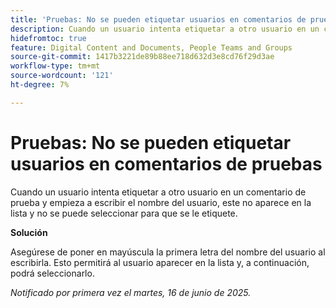 ```yaml
---
title: 'Pruebas: No se pueden etiquetar usuarios en comentarios de pruebas'
description: Cuando un usuario intenta etiquetar a otro usuario en un comentario de prueba y empieza a escribir el nombre del usuario, este no aparece en la lista y no se puede seleccionar para que se le etiquete. Hay una solución disponible.
hidefromtoc: true
feature: Digital Content and Documents, People Teams and Groups
source-git-commit: 1417b3221de89b88ee718d632d3e8cd76f29d3ae
workflow-type: tm+mt
source-wordcount: '121'
ht-degree: 7%

---
```



# Pruebas: No se pueden etiquetar usuarios en comentarios de pruebas

Cuando un usuario intenta etiquetar a otro usuario en un comentario de prueba y empieza a escribir el nombre del usuario, este no aparece en la lista y no se puede seleccionar para que se le etiquete.

**Solución**

Asegúrese de poner en mayúscula la primera letra del nombre del usuario al escribirla. Esto permitirá al usuario aparecer en la lista y, a continuación, podrá seleccionarlo.

_Notificado por primera vez el martes, 16 de junio de 2025._
